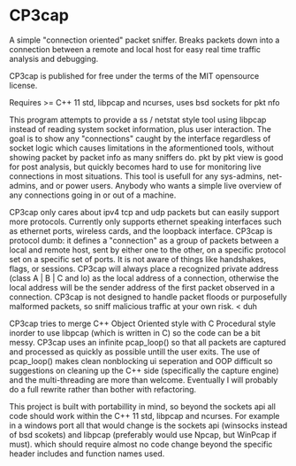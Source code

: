 # CP3cap
A simple "connection oriented" packet sniffer.
Breaks packets down into a connection between a remote and local host for
    easy real time traffic analysis and debugging.

CP3cap is published for free under the terms of the MIT opensource license.

Requires >= C++ 11 std, libpcap and ncurses, uses bsd sockets for pkt nfo

This program attempts to provide a ss / netstat style tool using libpcap
    instead of reading system socket information, plus user interaction.
The goal is to show any "connections" caught by the interface regardless
    of socket logic which causes limitations in the aformentioned tools,
    without showing packet by packet info as many sniffers do. pkt by
    pkt view is good for post analysis, but quickly becomes hard to use
    for monitoring live connections in most situations.
This tool is usefull for any sys-admins, net-admins, and or power users.
    Anybody who wants a simple live overview of any connections going in or
    out of a machine.

CP3cap only cares about ipv4 tcp and udp packets but can easily support
    more protocols. Currently only supports ethernet speaking interfaces
    such as ethernet ports, wireless cards, and the loopback interface.
CP3cap is protocol dumb: it defines a "connection" as a group of packets
    between a local and remote host, sent by either one to the other, on a
    specific protocol set on a specific set of ports. It is not aware of
    things like handshakes, flags, or sessions.
CP3cap will always place a recognized private address (class A | B | C and lo)
    as the local address of a connection, otherwise the local address will
    be the sender address of the first packet observed in a connection.
CP3cap is not designed to handle packet floods or purposefully malformed
    packets, so sniff malicious traffic at your own risk. < duh

CP3cap tries to merge C++ Object Oriented style with C Procedural style
    inorder to use libpcap (which is written in C) so the code can be a bit
    messy. CP3cap uses an infinite pcap_loop() so that all packets are
    captured and processed as quickly as possible untill the user exits.
The use of pcap_loop() makes clean nonblocking ui seperation and OOP difficult
    so suggestions on cleaning up the C++ side (specifically the capture
    engine) and the multi-threading are more than welcome. Eventually I will
    probably do a full rewrite rather than bother with refactoring.

This project is built with portabillity in mind, so beyond the sockets api
    all code should work within the C++ 11 std, libpcap and ncurses.
For example in a windows port all that would change is the sockets api
    (winsocks instead of bsd scokets) and libpcap (preferably would use
    Npcap, but WinPcap if must). which should require almost no code change
    beyond the specific header includes and function names used.
